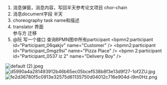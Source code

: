 1. 消息弹窗，消息内容，写回半天参考论文项目 chor-chain
2. 消息document字段    半天  
3. choreography task   name和描述
4. translator 界面  
    参与方 迁移
5.  @阮 写一个接口 查询BPMN图中所有participant
    <bpmn2:participant id="Participant_06qakjv" name="Customer" />
    <bpmn2:participant id="Participant_0mgz9si" name="Pizza Place" />
    <bpmn 2:participant id="Participant_0537 iz 2" name="Delivery Boy" />
    
![default (2).jpeg](https://iili.io/JV7GtmQ.jpg)
![d5990a4a281493912b46b65ec05bcef538b8f3e13d9f27-1of2ZU.jpg](https://iili.io/JV7VNRf.jpg)
![fe2d36780f5c0913e32575d61135750d04012c716e904d-i9m0Hz.png](https://raw.githubusercontent.com/MarchPhantasia/pic/main/hexoblog/fe2d36780f5c0913e32575d61135750d04012c716e904d-i9m0Hz.png)
